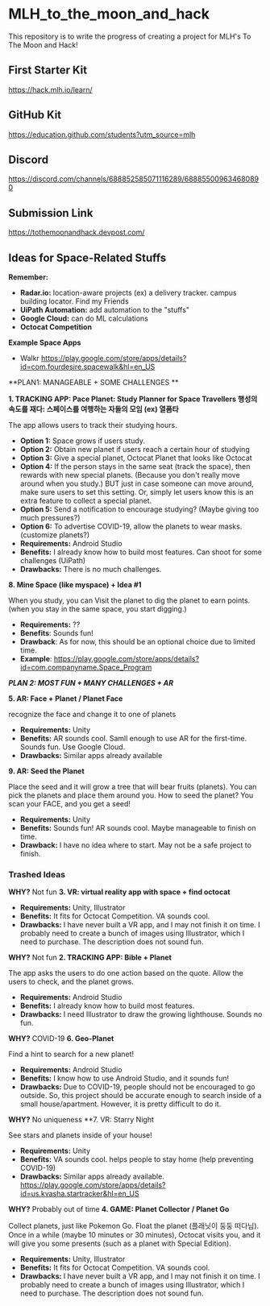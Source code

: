 # MLH_to_the_moon_and_hack
This repository is to write the progress of creating a project for MLH's To The Moon and Hack!

## First Starter Kit
https://hack.mlh.io/learn/

## GitHub Kit
https://education.github.com/students?utm_source=mlh

## Discord
https://discord.com/channels/688852585071116289/688855009634680890

## Submission Link
https://tothemoonandhack.devpost.com/

## Ideas for Space-Related Stuffs

**Remember:**
- **Radar.io:** location-aware projects (ex) a delivery tracker. campus building locator. Find my Friends
- **UiPath Automation:** add automation to the "stuffs"
- **Google Cloud:** can do ML calculations
- **Octocat Competition**

**Example Space Apps**

- Walkr https://play.google.com/store/apps/details?id=com.fourdesire.spacewalk&hl=en_US

**PLAN1: MANAGEABLE + SOME CHALLENGES **

**1. TRACKING APP: Pace Planet: Study Planner for Space Travellers 행성의 속도를 재다: 스페이스를 여행하는 자들의 모임 (ex) 열품타**

The app allows users to track their studying hours. 
- **Option 1:** Space grows if users study.
- **Option 2:** Obtain new planet if users reach a certain hour of studying
- **Option 3:** Give a special planet, Octocat Planet that looks like Octocat 
- **Option 4:** If the person stays in the same seat (track the space), then rewards with new special planets. (Because you don't really move around when you study.) BUT just in case someone can move around, make sure users to set this setting. Or, simply let users know this is an extra feature to collect a special planet.
- **Option 5:** Send a notification to encourage studying? (Maybe giving too much pressures?)
- **Option 6:** To advertise COVID-19, allow the planets to wear masks. (customize planets?)
- **Requirements:** Android Studio
- **Benefits:** I already know how to build most features. Can shoot for some challenges (UiPath)
- **Drawbacks:** There is no much challenges.

**8. Mine Space (like myspace) + Idea #1**

When you study, you can Visit the planet to dig the planet to earn points. (when you stay in the same space, you start digging.)
- **Requirements:** ??
- **Benefits**: Sounds fun!
- **Drawback**: As for now, this should be an optional choice due to limited time. 
- **Example**: https://play.google.com/store/apps/details?id=com.companyname.Space_Program

***PLAN 2: MOST FUN + MANY CHALLENGES + AR***

**5. AR: Face + Planet / Planet Face**

recognize the face and change it to one of planets
- **Requirements:** Unity
- **Benefits:** AR sounds cool. Samll enough to use AR for the first-time. Sounds fun. Use Google Cloud.
- **Drawbacks:** Similar apps already available

**9. AR: Seed the Planet**

Place the seed and it will grow a tree that will bear fruits (planets). You can pick the planets and place them around you. How to seed the planet? You scan your FACE, and you get a seed!
- **Requirements:** Unity
- **Benefits:** Sounds fun! AR sounds cool. Maybe manageable to finish on time. 
- **Drawback:** I have no idea where to start. May not be a safe project to finish.

### Trashed Ideas

**WHY?** Not fun
**3. VR: virtual reality app with space + find octocat**

- **Requirements:** Unity, Illustrator
- **Benefits:** It fits for Octocat Competition. VA sounds cool. 
- **Drawbacks:** I have never built a VR app, and I may not finish it on time. I probably need to create a bunch of images using Illustrator, which I need to purchase. The description does not sound fun.

**WHY?** Not fun 
**2. TRACKING APP: Bible + Planet**

The app asks the users to do one action based on the quote. Allow the users to check, and the planet grows.
- **Requirements:** Android Studio
- **Benefits:** I already know how to build most features.
- **Drawbacks:** I need Illustrator to draw the growing lighthouse. Sounds no fun. 

**WHY?** COVID-19
**6. Geo-Planet**

Find a hint to search for a new planet!
- **Requirements:** Android Studio
- **Benefits:** I know how to use Android Studio, and it sounds fun!
- **Drawbacks:** Due to COVID-19, people should not be encouraged to go outside. So, this project should be accurate enough to search inside of a small house/apartment. However, it is pretty difficult to do it. 

**WHY?** No uniqueness
**7. VR: Starry Night

See stars and planets inside of your house!
- **Requirements:** Unity
- **Benefits:** VA sounds cool. helps people to stay home (help preventing COVID-19)
- **Drawbacks:** Similar apps already available. https://play.google.com/store/apps/details?id=us.kvasha.startracker&hl=en_US

**WHY?** Probably out of time
**4. GAME: Planet Collector / Planet Go**

Collect planets, just like Pokemon Go. Float the planet (플래닛이 둥둥 떠다님). Once in a while (maybe 10 minutes or 30 minutes), Octocat visits you, and it will give you some presents (such as a planet with Special Edition).
- **Requirements:** Unity, Illustrator
- **Benefits:** It fits for Octocat Competition. VA sounds cool. 
- **Drawbacks:** I have never built a VR app, and I may not finish it on time. I probably need to create a bunch of images using Illustrator, which I need to purchase. The description does not sound fun.
